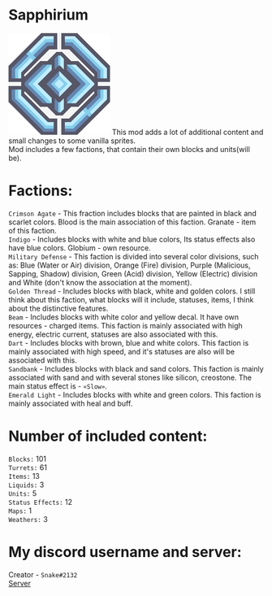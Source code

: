 # Sapphirium
![Sapphirium](https://github.com/3Snake3/Pictures/blob/master/icon3.png)
This mod adds a lot of additional content and small changes to some vanilla sprites.
<br>Mod includes a few factions, that contain their own blocks and units(will be).

# Factions:
`Crimson Agate` - This fraction includes blocks that are painted in black and scarlet colors. Blood is the main association of this faction. Granate - item of this faction.
<br>`Indigo` - Includes blocks with white and blue colors, Its status effects also have blue colors. Globium - own resource.
<br>`Military Defense` - This faction is divided into several color divisions, such as: Blue (Water or Air) division, Orange (Fire) division, Purple (Malicious, Sapping, Shadow) division, Green (Acid) division, Yellow (Electric) division and White (don't know the association at the moment).
<br>`Golden Thread` - Includes blocks with black, white and golden colors. I still think about this faction, what blocks will it include, statuses, items, I think about the distinctive features.
<br>`Beam` - Includes blocks with white color and yellow decal. It have own resources - charged items. This faction is mainly associated with high energy, electric current, statuses are also associated with this.
<br>`Dart` - Includes blocks with brown, blue and white colors. This faction is mainly associated with high speed, and it's statuses are also will be associated with this.
<br>`Sandbank` - Includes blocks with black and sand colors. This faction is mainly associated with sand and with several stones like silicon, creostone. The main status effect is - `«Slow»`.
<br>`Emerald Light` - Includes blocks with white and green colors. This faction is mainly associated with heal and buff. 

# Number of included content:
`Blocks:` 101
<br>`Turrets:` 61
<br>`Items:` 13
<br>`Liquids:` 3
<br>`Units:` 5
<br>`Status Effects:` 12
<br>`Maps:` 1
<br>`Weathers:` 3

# My discord username and server:
Creator - `Snake#2132`
<br>[Server](https://discord.gg/zRER9xz6YH)